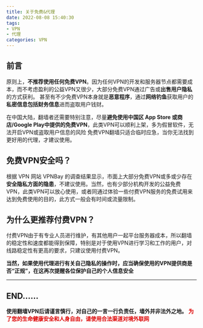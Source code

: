 ```yaml
---
title: 关于免费&代理
date: 2022-08-08 15:40:30
tags:
- VPN
- 代理
categories: VPN
---
```

## 前言
原则上，**不推荐使用任何免费VPN**。因为任何VPN的开发和服务器节点都需要成本，而不考虑盈利的公益VPN又很少，大部分免费VPN通过广告或**出售用户隐私**的方式获利。
甚至有不少免费VPN本身就是**恶意程序**，通过**网络钓鱼**获取用户的**私密信息包括财务信息**进而盗取用户钱财。 

在中国大陆，翻墙者还需要特别注意，尽量**避免使用中国区 App Store 或商店/Google Play中提供的免费VPN**，此类VPN可以顺利上架，多为假冒软件，无法开启VPN或盗取用户信息的风险 
免费VPN翻墙只适合临时应急，当你无法找到更好用的代理，才建议使用。 
 
## 免费VPN安全吗？
根据 VPN 网站 VPNBay 的调查结果显示，市面上大部分免费VPN或多或少存在**安全隐私方面的隐患**，不建议使用。当然，也有少部分机构开发的公益免费VPN，此类VPN可以放心使用，或者同通过体验一些付费VPN服务的免费试用来达到免费使用的目的，此方式一般会有时间或流量限制。 
 
## 为什么更推荐付费VPN？

付费VPN由于有专业人员进行维护，有其他用户一起平台服务器成本，所以翻墙的稳定性和速度都能得到保障，特别是对于使用VPN进行学习和工作的用户，对线路稳定性有更高的要求，只建议使用付费VPN。 

**当然，如果使用代理进行有关自己隐私的操作时，应当确保使用的VPN提供商是否“正规”，在这再次提醒各位保护自己的个人信息安全**

---

## END……
**使用翻墙VPN后请谨言慎行，对自己的一言一行负责任，墙外并非法外之地。**
<font color="#dd0000"><b>为了您的生命健康安全和人身自由，请使用合法渠道对境外联网</b></font>